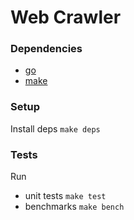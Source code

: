 # Web Crawler

### Dependencies

- [go](https://golang.org/)
- [make](https://www.gnu.org/software/make)

### Setup

Install deps `make deps`

### Tests

Run 
  - unit tests `make test`
  - benchmarks `make bench`


